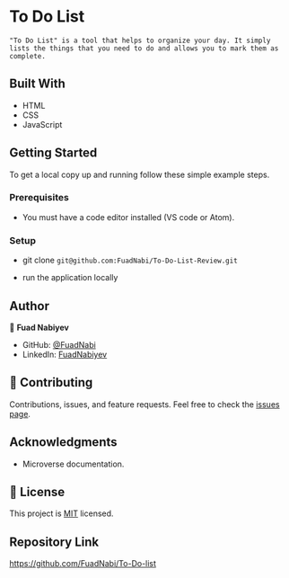 # To Do List 

`"To Do List" is a tool that helps to organize your day. It simply lists the things that you need to do and allows you to mark them as complete.`

## Built With

- HTML
- CSS
- JavaScript

## Getting Started

To get a local copy up and running follow these simple example steps.

### Prerequisites

- You must have a code editor installed (VS code or Atom).

### Setup

- git clone `git@github.com:FuadNabi/To-Do-List-Review.git`

- run the application locally

## Author

:bust_in_silhouette: **Fuad Nabiyev**

- GitHub: [@FuadNabi](https://github.com/FuadNabi)
- LinkedIn: [FuadNabiyev](https://www.linkedin.com/in/fuad-nabiyev/)


## :handshake: Contributing

Contributions, issues, and feature requests.
Feel free to check the [issues page](https://github.com/FuadNabi/To-Do-list-Review/issues).

## Acknowledgments

- Microverse documentation.

## :memo: License

This project is [MIT](./LICENSE) licensed.

## Repository Link

https://github.com/FuadNabi/To-Do-list
